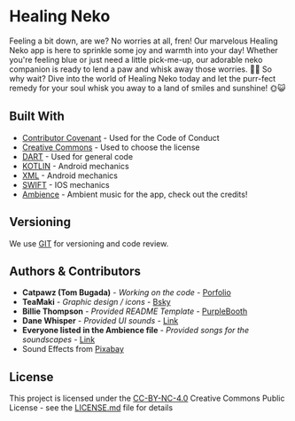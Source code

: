 # Healing Neko

Feeling a bit down, are we? No worries at all, fren! Our marvelous Healing Neko app is here to sprinkle some joy and warmth into your day! Whether you're feeling blue or just need a little pick-me-up, our adorable neko companion is ready to lend a paw and whisk away those worries. 🐾✨ So why wait? Dive into the world of Healing Neko today and let the purr-fect remedy for your soul whisk you away to a land of smiles and sunshine! 🌞😺

## Built With

  - [Contributor Covenant](https://www.contributor-covenant.org/) - Used
    for the Code of Conduct
  - [Creative Commons](https://creativecommons.org/) - Used to choose
    the license
  - [DART](https://dart.dev/) - Used for general code
  - [KOTLIN](https://kotlinlang.org/) - Android mechanics
  - [XML](https://www.w3schools.com/xml/) - Android mechanics
  - [SWIFT](https://developer.apple.com/swift/) - IOS mechanics
  - [Ambience](https://git.dynapaw.eu/fluffy_catpawz/healing_neko/src/branch/production/soundscapes.md) - Ambient music for the app, check out the credits!

## Versioning

We use [GIT](https://git-scm.com/) for versioning and code review.

## Authors & Contributors

  - **Catpawz (Tom Bugada)** - *Working on the code* - [Porfolio](https://catpawz.eu)
  - **TeaMaki** - *Graphic design / icons* - [Bsky](https://bsky.app/profile/teamaki.bsky.social)
  - **Billie Thompson** - *Provided README Template* - [PurpleBooth](https://github.com/PurpleBooth)
  - **Dane Whisper** - *Provided UI sounds* - [Link](https://www.youtube.com/@danewhisper)
  - **Everyone listed in the Ambience file** - *Provided songs for the soundscapes* - [Link](https://git.dynapaw.eu/fluffy_catpawz/healing_neko/src/branch/production/soundscapes.md)
  - Sound Effects from <a href="https://pixabay.com/sound-effects/?utm_source=link-attribution&utm_medium=referral&utm_campaign=music&utm_content=47485">Pixabay</a>

## License

This project is licensed under the [CC-BY-NC-4.0](LICENSE)
Creative Commons Public License - see the [LICENSE.md](LICENSE) file for
details
